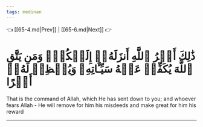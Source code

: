 ```yaml
---
tags: medinan
---
```


👈 [[65-4.md|Prev]] | [[65-6.md|Next]] 👉

# ذَٰلِكَ أَمۡرُ ٱللَّهِ أَنزَلَهُۥٓ إِلَيۡكُمۡۚ وَمَن يَتَّقِ ٱللَّهَ يُكَفِّرۡ عَنۡهُ سَيِّـَٔاتِهِۦ وَيُعۡظِمۡ لَهُۥٓ أَجۡرًا

That is the command of Allah, which He has sent down to you; and whoever fears Allah - He will remove for him his misdeeds and make great for him his reward

---


